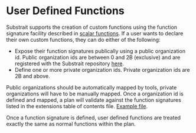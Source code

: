 # User Defined Functions

Substrait supports the creation of custom functions using the function signature facility described in [scalar functions](scalar_functions.md). If a user wants to declare their own custom functions, they can do either of the following:

* Expose their function signatures publically using a public organization id. Public organization ids are between 0 and 2B (exclusive) and are registered with the Substrait repository [here](https://github.com/substrait-io/substrait/blob/sketch/extensions/organizations.yaml).
* Define one or more private organization ids. Private organization ids are 2B and above.

Public organizations should be automatically mapped by tools, private organizations will have to be manually mapped. Once a organization id is defined and mapped, a plan will validate against the function signatures listed in the extensions table of contents file. [Example file](https://github.com/substrait-io/substrait/blob/sketch/extensions/toc.yaml).

Once a function signature is defined, user defined functions are treated exactly the same as normal functions within the plan.

